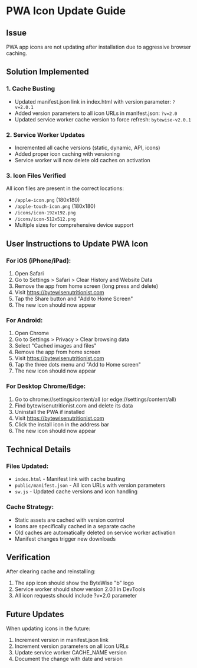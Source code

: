 # PWA Icon Update Guide

## Issue
PWA app icons are not updating after installation due to aggressive browser caching.

## Solution Implemented

### 1. Cache Busting
- Updated manifest.json link in index.html with version parameter: `?v=2.0.1`
- Added version parameters to all icon URLs in manifest.json: `?v=2.0`
- Updated service worker cache version to force refresh: `bytewise-v2.0.1`

### 2. Service Worker Updates
- Incremented all cache versions (static, dynamic, API, icons)
- Added proper icon caching with versioning
- Service worker will now delete old caches on activation

### 3. Icon Files Verified
All icon files are present in the correct locations:
- `/apple-icon.png` (180x180)
- `/apple-touch-icon.png` (180x180)
- `/icons/icon-192x192.png`
- `/icons/icon-512x512.png`
- Multiple sizes for comprehensive device support

## User Instructions to Update PWA Icon

### For iOS (iPhone/iPad):
1. Open Safari
2. Go to Settings > Safari > Clear History and Website Data
3. Remove the app from home screen (long press and delete)
4. Visit https://bytewisenutritionist.com
5. Tap the Share button and "Add to Home Screen"
6. The new icon should now appear

### For Android:
1. Open Chrome
2. Go to Settings > Privacy > Clear browsing data
3. Select "Cached images and files"
4. Remove the app from home screen
5. Visit https://bytewisenutritionist.com
6. Tap the three dots menu and "Add to Home screen"
7. The new icon should now appear

### For Desktop Chrome/Edge:
1. Go to chrome://settings/content/all (or edge://settings/content/all)
2. Find bytewisenutritionist.com and delete its data
3. Uninstall the PWA if installed
4. Visit https://bytewisenutritionist.com
5. Click the install icon in the address bar
6. The new icon should now appear

## Technical Details

### Files Updated:
- `index.html` - Manifest link with cache busting
- `public/manifest.json` - All icon URLs with version parameters
- `sw.js` - Updated cache versions and icon handling

### Cache Strategy:
- Static assets are cached with version control
- Icons are specifically cached in a separate cache
- Old caches are automatically deleted on service worker activation
- Manifest changes trigger new downloads

## Verification
After clearing cache and reinstalling:
1. The app icon should show the ByteWise "b" logo
2. Service worker should show version 2.0.1 in DevTools
3. All icon requests should include ?v=2.0 parameter

## Future Updates
When updating icons in the future:
1. Increment version in manifest.json link
2. Increment version parameters on all icon URLs
3. Update service worker CACHE_NAME version
4. Document the change with date and version